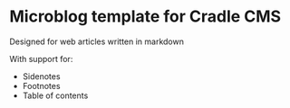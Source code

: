 # Microblog template for Cradle CMS

Designed for web articles written in markdown

With support for: 
* Sidenotes
* Footnotes
* Table of contents
